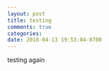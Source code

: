 ```yaml
---
layout: post
title: testing
comments: true
categories: 
date: 2018-04-13 19:53:04-0700
---
```


testing again